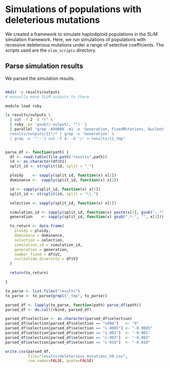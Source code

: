 # Simulations of populations with deleterious mutations

We created a framework to simulate haplodiploid populations in the SLiM simulation framework. Here, we run simulations of populations with recessive deleterious mutations under a range of selective coefficients. The scripts used are the `slim_scripts` directory.  

## Parse simulation results

We parsed the simulation results:

```sh

mkdir -p results/outputs
# manually move SLiM outputs to there

module load ruby

ls results/outputs \
  | cut -f 2 -d "/" \
  | ruby -pe 'gsub(/-output/, "")' \
  | parallel "grep -A50000 -m1 -e 'Generation, FixedMutations, NucleotideHeterozygosity' \
  results/outputs/{}*/* | grep -v 'Generation' \
  | grep -v '^--'| cut -f 4- -d '/' > results/{}_tmp"

```

```r

parse_df <- function(path) {
  df <- read.table(file.path("results",path))
  id <- as.character(df$V1)
  split_id <- strsplit(id, split = "_")

  ploidy    <- sapply(split_id, function(x) x[1])
  dominance <-  sapply(split_id, function(x) x[2])

  id <- sapply(split_id, function(x) x[3])
  split_id <- strsplit(id, split = "\\.")

  selection <- sapply(split_id, function(x) x[1])

  simulation_id <- sapply(split_id, function(x) paste(x[2], gsub("-.*", "", x[3]), sep = "_"))
  generation    <- sapply(split_id, function(x) gsub(".*-", "", x[3]))

  to_return <- data.frame(
    ploidy = ploidy,
    dominance = dominance,
    selection = selection,
    simulation_id = simulation_id,
    generation = generation,
    number_fixed = df$V2,
    nucleotide_diversity = df$V3
  )

  return(to_return)

}

to_parse <- list.files("results")
to_parse <- to_parse[grepl("_tmp", to_parse)]

parsed_df <- lapply(to_parse, function(path) parse_df(path))
parsed_df <- do.call(rbind, parsed_df)

parsed_df$selection <- as.character(parsed_df$selection)
parsed_df$selection[parsed_df$selection == "s000"]   <- "0"
parsed_df$selection[parsed_df$selection == "s-0005"] <- "-0.0005"
parsed_df$selection[parsed_df$selection == "s-001"]  <- "-0.001"
parsed_df$selection[parsed_df$selection == "s-003"]  <- "-0.003"
parsed_df$selection[parsed_df$selection == "s-010"]  <- "-0.010"

write.csv(parsed_df,
          file="results/deleterious_mutations_h0.csv",
          row.names=FALSE, quote=FALSE)

```
